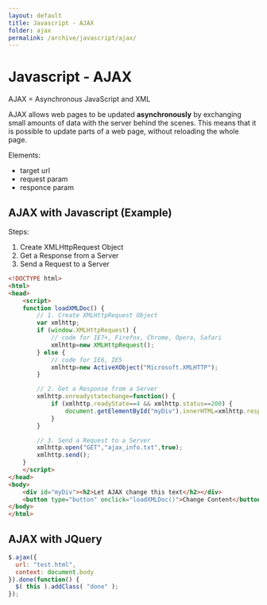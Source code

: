 ```yaml
---
layout: default
title: Javascript - AJAX
folder: ajax
permalink: /archive/javascript/ajax/
---
```


# Javascript - AJAX

AJAX = Asynchronous JavaScript and XML

AJAX allows web pages to be updated **asynchronously** by exchanging small amounts of data with the server behind the scenes.
This means that it is possible to update parts of a web page, without reloading the whole page.

Elements:

- target url
- request param
- responce param

## AJAX with Javascript (Example)

Steps:

1. Create XMLHttpRequest Object
2. Get a Response from a Server
3. Send a Request to a Server

~~~ html
<!DOCTYPE html>
<html>
<head>
	<script>
	function loadXMLDoc() {
		// 1. Create XMLHttpRequest Object
		var xmlhttp;
		if (window.XMLHttpRequest) {
			// code for IE7+, Firefox, Chrome, Opera, Safari
			xmlhttp=new XMLHttpRequest();
		} else {
			// code for IE6, IE5
			xmlhttp=new ActiveXObject("Microsoft.XMLHTTP");
		}

		// 2. Get a Response from a Server
		xmlhttp.onreadystatechange=function() {
			if (xmlhttp.readyState==4 && xmlhttp.status==200) {
				document.getElementById("myDiv").innerHTML=xmlhttp.responseText;
			}
		}

		// 3. Send a Request to a Server
		xmlhttp.open("GET","ajax_info.txt",true);
		xmlhttp.send();
	}
	</script>
</head>
<body>
	<div id="myDiv"><h2>Let AJAX change this text</h2></div>
	<button type="button" onclick="loadXMLDoc()">Change Content</button>
</body>
</html>
~~~

## AJAX with JQuery

~~~ javascript
$.ajax({
  url: "test.html",
  context: document.body
}).done(function() {
  $( this ).addClass( "done" );
});
~~~
